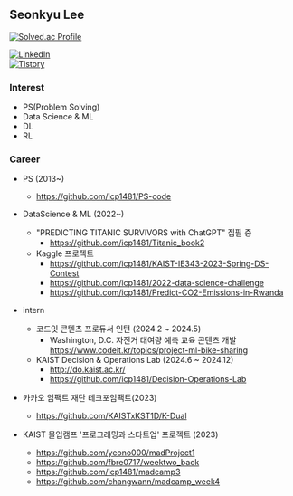 ## Seonkyu Lee

[![Solved.ac Profile](http://mazassumnida.wtf/api/generate_badge?boj=sean617)](https://solved.ac/sean617)  

[![LinkedIn](https://img.shields.io/badge/LinkedIn-Profile-blue?logo=linkedin)](https://www.linkedin.com/in/%EC%84%A0%EA%B7%9C-%EC%9D%B4-979198286/)  
[![Tistory](https://img.shields.io/badge/Tistory-Blog-orange?logo=tistory)](https://buildgates.tistory.com/)

### Interest
  * PS(Problem Solving)
  * Data Science & ML
  * DL
  * RL

### Career
   * PS (2013~)
     - <https://github.com/icp1481/PS-code>
       
   * DataScience & ML (2022~)
     - "PREDICTING TITANIC SURVIVORS with ChatGPT" 집필 중
     	- <https://github.com/icp1481/Titanic_book2>
     - Kaggle 프로젝트
     	- <https://github.com/icp1481/KAIST-IE343-2023-Spring-DS-Contest>
     	- <https://github.com/icp1481/2022-data-science-challenge>
     	- <https://github.com/icp1481/Predict-CO2-Emissions-in-Rwanda>
        
   * intern
     - 코드잇 콘텐츠 프로듀서 인턴 (2024.2 ~ 2024.5)
       	- Washington, D.C. 자전거 대여량 예측 교육 콘텐츠 개발
	  <https://www.codeit.kr/topics/project-ml-bike-sharing>
     - KAIST Decision & Operations Lab (2024.6 ~ 2024.12)
       - <http://do.kaist.ac.kr/>
       - <https://github.com/icp1481/Decision-Operations-Lab>

   * 카카오 임팩트 재단 테크포임팩트(2023)
     - <https://github.com/KAISTxKST1D/K-Dual>

   * KAIST 몰입캠프 '프로그래밍과 스타트업' 프로젝트 (2023)
     - https://github.com/yeono000/madProject1
     - https://github.com/fbre0717/weektwo_back
     - https://github.com/icp1481/madcamp3
     - https://github.com/changwann/madcamp_week4

<!--
**icp1481/icp1481** is a ✨ _special_ ✨ repository because its `README.md` (this file) appears on your GitHub profile.

<div align=center>
	
  [![Hits](https://hits.seeyoufarm.com/api/count/incr/badge.svg?url=https%3A%2F%2Fgithub.com%2Fzzsza)](https://hits.seeyoufarm.com) 
	
  </div>

   [![Anurag's github stats](https://github-readme-stats.vercel.app/api?username=icp1481)](https://github.com/anuraghazra/github-readme-stats)
  
Here are some ideas to get you started:

- 🔭 I’m currently working on ...
- 🌱 I’m currently learning ...
- 👯 I’m looking to collaborate on ...
- 🤔 I’m looking for help with ...
- 💬 Ask me about ...
- 📫 How to reach me: ...
- 😄 Pronouns: ...
- ⚡ Fun fact: ...
-->
